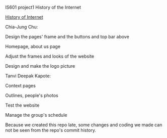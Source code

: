 IS601 project1
History of the Internet 

[History of Internet](historyofinternetchiajungtanvi.eastus.azurecontainer.io)

Chia-Jung Chu:

Design the pages' frame and the buttons and top bar above

Homepage, about us page

Adjust the frames and looks of the website

Design and make the logo picture


Tanvi Deepak Kapote:

Context pages

Outlines, people's photos

Test the website

Manage the group's schedule


Because we created this repo late, some changes and coding we made can not be seen from the repo's commit history.